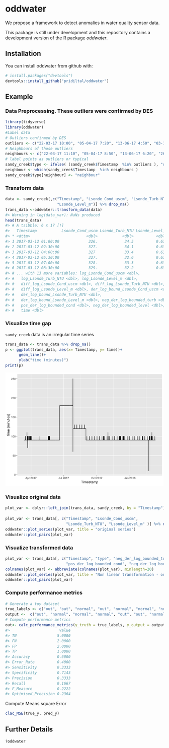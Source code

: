 
<!-- README.md is generated from README.Rmd. Please edit that file -->
oddwater
========

We propose a framework to detect anomalies in water quality sensor data.

This package is still under development and this repository contains a development version of the R package *oddwater*.

Installation
------------

You can install oddwater from github with:

``` r
# install.packages("devtools")
devtools::install_github("pridiltal/oddwater")
```

Example
-------

### Data Preprocessing. These outliers were confirmed by DES

``` r
library(tidyverse)
library(oddwater)
#Label data
# Outliers confirmed by DES
outliers <- c("22-03-17 10:00", "05-04-17 7:20", "13-06-17 4:50", "03-11-17 7:50", "26-07-17 16:00")
# Neighbours of those outliers
neighbours <- c("22-03-17 11:10", "05-04-17 8:50", "13-06-17 6:20", "26-07-17 15:00", "03-11-17 9:20")
# label points as outliers or typical
sandy_creek$type <- ifelse( (sandy_creek$Timestamp  %in% outliers ), "outlier", "typical")
neighbour <- which(sandy_creek$Timestamp  %in% neighbours )
sandy_creek$type[neighbour] <- "neighbour"
```

### Transform data

``` r
data <- sandy_creek[,c("Timestamp", "Lsonde_Cond_uscm", "Lsonde_Turb_NTU",      
                       "Lsonde_Level_m")] %>% drop_na()
trans_data <-oddwater::transform_data(data)
#> Warning in log(data_var): NaNs produced
head(trans_data)
#> # A tsibble: 6 x 17 [!]
#>   Timestamp           Lsonde_Cond_uscm Lsonde_Turb_NTU Lsonde_Level_m
#> * <dttm>                         <dbl>           <dbl>          <dbl>
#> 1 2017-03-12 01:00:00             326.            34.5          0.636
#> 2 2017-03-12 02:30:00             327.            34.1          0.636
#> 3 2017-03-12 04:00:00             327             33.4          0.635
#> 4 2017-03-12 05:30:00             327.            32.6          0.633
#> 5 2017-03-12 07:00:00             328.            33.3          0.634
#> 6 2017-03-12 08:30:00             329.            32.2          0.631
#> # ... with 13 more variables: log_Lsonde_Cond_uscm <dbl>,
#> #   log_Lsonde_Turb_NTU <dbl>, log_Lsonde_Level_m <dbl>,
#> #   diff_log_Lsonde_Cond_uscm <dbl>, diff_log_Lsonde_Turb_NTU <dbl>,
#> #   diff_log_Lsonde_Level_m <dbl>, der_log_bound_Lsonde_Cond_uscm <dbl>,
#> #   der_log_bound_Lsonde_Turb_NTU <dbl>,
#> #   der_log_bound_Lsonde_Level_m <dbl>, neg_der_log_bounded_turb <dbl>,
#> #   pos_der_log_bounded_cond <dbl>, neg_der_log_bounded_level <dbl>,
#> #   time <dbl>
```

### Visualize time gap

`sandy_creek` data is an irregular time series

``` r
trans_data <- trans_data %>% drop_na()
p <- ggplot(trans_data, aes(x= Timestamp, y= time))+
      geom_line()+
      ylab("time (minutes)")
print(p)
```

![](README-time_gap-1.png)

### Visualize original data

``` r
plot_var <- dplyr::left_join(trans_data, sandy_creek, by = "Timestamp")

plot_var <- trans_data[, c("Timestamp", "Lsonde_Cond_uscm",   
                           "Lsonde_Turb_NTU", "Lsonde_Level_m" )] %>% drop_na()
oddwater::plot_series(plot_var, title = "original series") 
oddwater::plot_pairs(plot_var)
```

### Visualize transformed data

``` r
plot_var <- trans_data[, c("Timestamp", "type", "neg_der_log_bounded_turb",
                           "pos_der_log_bounded_cond", "neg_der_log_bounded_level")] %>% drop_na()
colnames(plot_var) <- abbreviate(colnames(plot_var), minlength=20)
oddwater::plot_series(plot_var, title = "Non linear transformation - one side log derivatives (bounded")
oddwater::plot_pairs(plot_var)
```

### Compute performance metrics

``` r
# Generate a toy dataset
true_labels <- c("out", "out", "normal", "out", "normal", "normal", "normal", "normal", "normal", "normal")
output <-  c("out", "normal", "normal", "normal", "out", "out", "normal", "normal", "normal", "normal")
# Compute performance metrics 
out<- calc_performance_metrics(y_truth = true_labels, y_output = output, pos_label = "out", neg_label = "normal")
#>                      Value
#> TN                  5.0000
#> FN                  2.0000
#> FP                  2.0000
#> TP                  1.0000
#> Accuracy            0.6000
#> Error_Rate          0.4000
#> Sensitivity         0.3333
#> Specificity         0.7143
#> Precision           0.3333
#> Recall              0.1667
#> F_Measure           0.2222
#> Optimised_Precision 0.2364
```

Compute Means square Error

``` r
clac_MSE(true_y, pred_y)
```

Further Details
---------------

``` r
?oddwater
```
